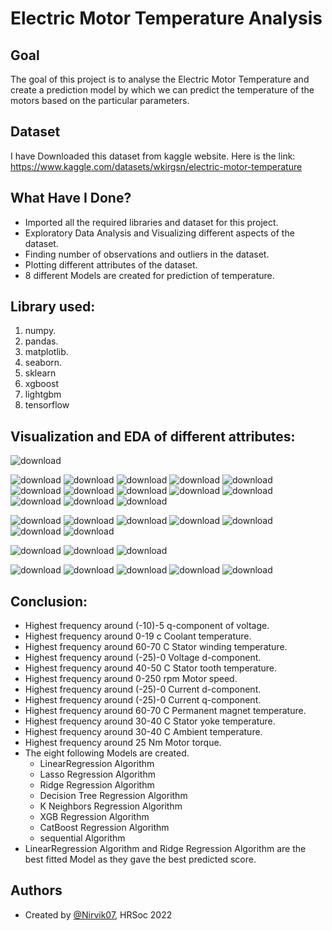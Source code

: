 
# Electric Motor Temperature Analysis


## Goal

The goal of this project is to analyse the Electric Motor Temperature and create a prediction model by which we can predict the temperature of the motors based on the particular parameters.
## Dataset
I have Downloaded this dataset from kaggle website. Here is the link: https://www.kaggle.com/datasets/wkirgsn/electric-motor-temperature

## What Have I Done?

- Imported all the required libraries and dataset for this project.
- Exploratory Data Analysis and Visualizing different aspects of the dataset.
- Finding number of observations and outliers in the dataset.
- Plotting different attributes of the dataset.
- 8 different Models are created for prediction of temperature.
## Library used:
1. numpy.
2. pandas.
3. matplotlib.
4. seaborn.
5. sklearn
6. xgboost
7. lightgbm
8. tensorflow
## Visualization and EDA of different attributes:

![download](https://user-images.githubusercontent.com/97960335/181936004-667a04ca-738a-46c4-a73b-61b03b9aac6f.png)

![download](https://user-images.githubusercontent.com/97960335/181936009-bd55cc3a-6fa8-4b14-9929-4953a0445bef.png)
![download](https://user-images.githubusercontent.com/97960335/181936014-04af0b3b-aedf-4591-946d-88400746b6ed.png)
![download](https://user-images.githubusercontent.com/97960335/181936017-f38e96b2-fbfe-4b6b-91c2-40102db9c71b.png)
![download](https://user-images.githubusercontent.com/97960335/181936020-6764247c-1a6b-4d31-aa21-398b93d42326.png)
![download](https://user-images.githubusercontent.com/97960335/181936024-6d67f016-3831-4a95-98e8-010cebacfeff.png)
![download](https://user-images.githubusercontent.com/97960335/181936027-fab00149-9dee-4c7f-a915-35830e74a468.png)
![download](https://user-images.githubusercontent.com/97960335/181936029-ba7df175-96f4-492a-bc55-52db74268eef.png)
![download](https://user-images.githubusercontent.com/97960335/181936032-cd8ab53d-e039-4298-bcd3-7b1c154a60c7.png)
![download](https://user-images.githubusercontent.com/97960335/181936033-5984671c-1504-43d0-a6b7-d0cbc1e63ccc.png)
![download](https://user-images.githubusercontent.com/97960335/181936034-c81f4e32-b8bc-4369-82e1-62f8e37654b9.png)
![download](https://user-images.githubusercontent.com/97960335/181936035-57d16a51-173b-4d7f-aba1-3ddf1db0a191.png)
![download](https://user-images.githubusercontent.com/97960335/181936036-77a2a222-0f80-4f70-b622-9512f3481625.png)
![download](https://user-images.githubusercontent.com/97960335/181936037-96c788d7-5448-48e0-bccf-7ab1a61c57db.png)

![download](https://user-images.githubusercontent.com/97960335/181936039-6578c352-1809-4402-90e6-be5379da0998.png)
![download](https://user-images.githubusercontent.com/97960335/181936041-dcf9c5dd-3db9-4f74-82d8-d2c810626e1c.png)
![download](https://user-images.githubusercontent.com/97960335/181936045-43046b6c-4f12-4eaa-af14-06c90ca6f4f5.png)
![download](https://user-images.githubusercontent.com/97960335/181936048-834f214e-05fb-4982-9169-d7eea4258eb6.png)
![download](https://user-images.githubusercontent.com/97960335/181936053-a1a8e3cd-761a-47e5-8538-7a294c22de00.png)
![download](https://user-images.githubusercontent.com/97960335/181936056-8771d6e3-d94a-496a-995a-a445d5d4a244.png)
![download](https://user-images.githubusercontent.com/97960335/181936061-7ec5253f-3904-407f-9ee6-14c97244bc6d.png)

![download](https://user-images.githubusercontent.com/97960335/181936064-ea59cc86-7c7e-4726-a174-4ade344ec97e.png)
![download](https://user-images.githubusercontent.com/97960335/181936070-30b6e2e1-17f5-4911-ad8d-8b169c7c1520.png)
![download](https://user-images.githubusercontent.com/97960335/181936072-5b347d62-d028-4bb9-a276-7eb03a89b4aa.png)

![download](https://user-images.githubusercontent.com/97960335/181936078-dd32e2f6-8fd5-43ca-a535-533ec5bc15e3.png)
![download](https://user-images.githubusercontent.com/97960335/181936082-358a0904-eb2a-489d-b795-bb60dc36aece.png)
![download](https://user-images.githubusercontent.com/97960335/181936088-22f0d9e5-6a7a-4007-beb1-054a2c913e63.png)
![download](https://user-images.githubusercontent.com/97960335/181936093-bee59592-5f3d-4ce2-8192-17151ae3927b.png)
![download](https://user-images.githubusercontent.com/97960335/181936098-aeca9c47-0180-40ef-bc17-974c4dfe5282.png)



## Conclusion:
- Highest frequency around (-10)-5 q-component of voltage.
- Highest frequency around 0-19 c Coolant temperature.
- Highest frequency around 60-70 C Stator winding temperature.
- Highest frequency around (-25)-0 Voltage d-component.
- Highest frequency around 40-50 C Stator tooth temperature.
- Highest frequency around 0-250 rpm Motor speed.
- Highest frequency around (-25)-0  Current d-component.
- Highest frequency around (-25)-0 Current q-component.
- Highest frequency around 60-70 C Permanent magnet temperature.
- Highest frequency around 30-40 C Stator yoke temperature.
- Highest frequency around 30-40 C Ambient temperature.
- Highest frequency around  25 Nm Motor torque.
- The eight following Models are created.
  - LinearRegression Algorithm
  - Lasso Regression Algorithm
  - Ridge Regression Algorithm
  - Decision Tree Regression Algorithm
  - K Neighbors Regression Algorithm
  - XGB Regression Algorithm
  - CatBoost Regression Algorithm
  - sequential Algorithm
- LinearRegression Algorithm and Ridge Regression Algorithm are the best fitted Model as they gave the best predicted score.
## Authors

- Created by [@Nirvik07](https://github.com/Nirvik07), HRSoc 2022

